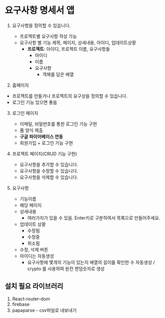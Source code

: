 # 요구사항 명세서 앱

1. 요구사항을 정의할 수 있습니다.

   - 프로젝트별 요구사항 작성 가능
   - 요구사항 별 기능 제목, 페이지, 상세내용, 아이디, 업데이트상황
     - **프로젝트**: 아이디, 프로젝트 이름, 요구사항들
       - 아이디
       - 이름
       - 요구사항
         - 객체를 담은 배열

2. 홈페이지

- 프로젝트를 만들거나 프로젝트의 요구상을 정의할 수 있습니다.
- 로그인 기능 있으면 좋음

3. 로그인 페이지

   - 이메일, 비밀번호를 통한 로그인 기능 구현
   - 폼 양식 제출
   - **구글 파이어베이스 연동**
   - 회원가입 + 로그인 기능 구현

4. 프로젝트 페이지(CRUD 기능 구현)

   - 요구사항을 추가할 수 있습니다.
   - 요구사항을 수정할 수 있습니다.
   - 요구사항을 삭제할 수 있습니다.

5. 요구사항
   - 기능이름
   - 해당 페이지
   - 상세내용
     - 여러가지가 있을 수 있음. Enter키로 구분하여서 목록으로 만들어주세요.
   - 업데이트 상황
     - 수정됨
     - 수정중
     - 취소됨
   - 수정, 삭제 버튼
   - 아이디는 자동생성
     - 요구사항에 몇개의 기능이 있는지 배열의 길이를 확인한 수
       자동생성 / crypto 를 사용하여 완전 랜덤숫자로 생성

## 설치 필요 라이브러리

1. React-router-dom
2. firebase
3. papaparse - csv파일로 내보내기
